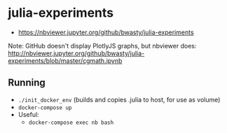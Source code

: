 # julia-experiments

* https://nbviewer.jupyter.org/github/bwasty/julia-experiments

Note: GitHub doesn't display PlotlyJS graphs, but nbviewer does: http://nbviewer.jupyter.org/github/bwasty/julia-experiments/blob/master/cgmath.ipynb

## Running
- `./init_docker_env` (builds and copies .julia to host, for use as volume)
- `docker-compose up`
- Useful: 
  - `docker-compose exec nb bash`
